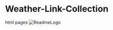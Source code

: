# Weather-Link-Collection
html pages
![ReadmeLogo](https://user-images.githubusercontent.com/87939804/137897781-7be65224-7ea2-4932-a301-3505245dd454.PNG)
